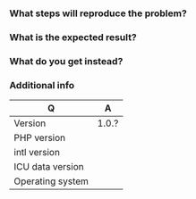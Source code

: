 

### What steps will reproduce the problem?

### What is the expected result?

### What do you get instead?


### Additional info

| Q                | A
| ---------------- | ---
| Version          | 1.0.?
| PHP version      | 
| intl version     |
| ICU data version |
| Operating system |
